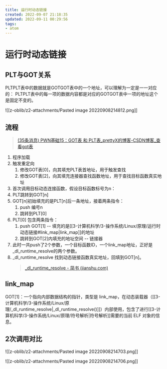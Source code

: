 ```yaml
---
title: 运行时动态链接
created: 2022-09-07 21:18:35
updated: 2022-09-11 00:29:56
tags: 
- atom
---
```

# 运行时动态链接

## PLT与GOT关系

PLTPLT表中的数据就是GOTGOT表中的一个地址，可以理解为一定是一一对应的：
PLTPLT表中的每一项的数据内容都是对应的GOTGOT表中一项的地址这个是固定不变的。

![[z-oblib/z2-attachments/Pasted image 20220908214812.png]]

## 流程

> [(35条消息) PWN基础15：GOT表 和 PLT表_prettyX的博客-CSDN博客_查看got表](https://blog.csdn.net/prettyX/article/details/107404509?spm=1001.2101.3001.4242.2&utm_relevant_index=4)

1. 程序加载
2. 触发重定向
	1. 修改GOT表[0]，向其填充PLT表首地址，用于触发查找
	2. 修改GOT表[2]，向其填充连接器查找函数地址，用于查找目标函数真实地址
3. 首次调用目标动态连接函数，假设目标函数标号为n：
4. PLT跳转到GOT[n]
5. GOT[n]初始填充的是PLT[n]后一条地址，接着两条指令：
	1. push 编号n
	2. 跳转到PLT[0]
6. PLT[0] 包含两条指令：
	1. push GOT[1] -- 填充的是[[3-计算机科学/3-操作系统/Linux/原理/运行时动态链接#link_map|link_map]]的地址
	2. 跳转到GOT[2]内填充的地址空间  -- 链接器
3. 此时一共push了2个参数，一个目标函数ID，一个link_map地址，正好是_dl_runtime_resolve的两个参数。
4. \_dl_runtime_resolve 找到动态链接函数真实地址，回填到GOT[n]。
	> [_dl_runtime_resolve - 简书 (jianshu.com)](https://www.jianshu.com/p/57f6474fe4c6)

## link_map

GOT[1]：一个指向内部数据结构的指针，类型是 link_map，在动态装载器（[[3-计算机科学/3-操作系统/Linux/原理/_dl_runtime_resolve|_dl_runtime_resolve()]]）内部使用，包含了进行[[3-计算机科学/3-操作系统/Linux/原理/符号解析|符号解析]]需要的当前 ELF 对象的信息。

## 2次调用对比

![[z-oblib/z2-attachments/Pasted image 20220908214703.png]]

![[z-oblib/z2-attachments/Pasted image 20220908214706.png]]